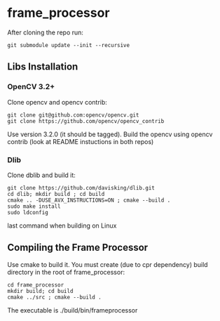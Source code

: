 # frame_processor
After cloning the repo run:
```
git submodule update --init --recursive
```

## Libs Installation
### OpenCV 3.2+
Clone opencv and opencv contrib:
```
git clone git@github.com:opencv/opencv.git
git clone https://github.com/opencv/opencv_contrib
```

Use version 3.2.0 (it should be tagged). Build the opencv using opencv contrib (look at README instuctions in both repos)

### Dlib
Clone dblib and build it:
```
git clone https://github.com/davisking/dlib.git
cd dlib; mkdir build ; cd build
cmake .. -DUSE_AVX_INSTRUCTIONS=ON ; cmake --build .
sudo make install
sudo ldconfig
```
last command when building on Linux

## Compiling the Frame Processor
Use cmake to build it. You must create (due to cpr dependency) build directory in the root of frame_processor:
```
cd frame_processor
mkdir build; cd build
cmake ../src ; cmake --build .
```
The executable is ./build/bin/frameprocessor
